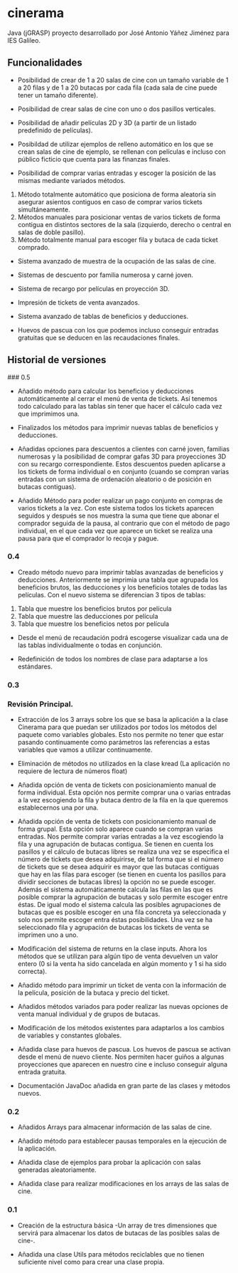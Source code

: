# cinerama


Java (jGRASP) proyecto desarrollado por José Antonio Yáñez Jiménez para IES Galileo.

## Funcionalidades

* Posibilidad de crear de 1 a 20 salas de cine con un tamaño variable de 1 a 20 filas y de 1 a 20 butacas por cada fila (cada sala de cine puede tener un tamaño diferente).

* Posibilidad de crear salas de cine con uno o dos pasillos verticales.

* Posibilidad de añadir películas 2D y 3D (a partir de un listado predefinido de películas).

* Posibildad de utilizar ejemplos de relleno automático en los que se crean salas de cine de ejemplo, se rellenan con películas e incluso con público ficticio que cuenta para las finanzas finales.

* Posibilidad de comprar varias entradas y escoger la posición de las mismas mediante variados métodos.

1. Método totalmente automático que posiciona de forma aleatoria sin asegurar asientos contiguos en caso de comprar varios tickets simultáneamente.
2. Métodos manuales para posicionar ventas de varios tickets de forma contigua en distintos sectores de la sala (izquierdo, derecho o central en salas de doble pasillo).
3. Método totalmente manual para escoger fila y butaca de cada ticket comprado.

* Sistema avanzado de muestra de la ocupación de las salas de cine.

* Sistemas de descuento por familia numerosa y carné joven.

* Sistema de recargo por películas en proyección 3D.

* Impresión de tickets de venta avanzados.

* Sistema avanzado de tablas de beneficios y deducciones.

* Huevos de pascua con los que podemos incluso conseguir entradas gratuitas que se deducen en las recaudaciones finales.

## Historial de versiones


### 0.5

* Añadido método para calcular los beneficios y deducciones automáticamente al cerrar el menú de venta de tickets. Así tenemos todo calculado para las tablas sin tener que hacer el cálculo cada vez que imprimimos una.

* Finalizados los métodos para imprimir nuevas tablas de beneficios y deducciones.

* Añadidas opciones para descuentos a clientes con carné joven, familias numerosas y la posibilidad de comprar gafas 3D para proyecciones 3D con su recargo correspondiente. Estos descuentos pueden aplicarse a los tickets de forma individual o en conjunto (cuando se compran varias entradas con un sistema de ordenación aleatorio o de posición en butacas contiguas).

* Añadido Método para poder realizar un pago conjunto en compras de varios tickets a la vez. Con este sistema todos los tickets aparecen seguidos y después se nos muestra la suma que tiene que abonar el comprador seguida de la pausa, al contrario que con el método de pago individual, en el que cada vez que aparece un ticket se realiza una pausa para que el comprador lo recoja y pague.

### 0.4

* Creado método nuevo para imprimir tablas avanzadas de beneficios y deducciones. Anteriormente se imprimia una tabla que agrupada los beneficios brutos, las deducciones y los beneficios totales de todas las películas. Con el nuevo sistema se diferencian 3 tipos de tablas:
1. Tabla que muestre los beneficios brutos por película
2. Tabla que muestre las deducciones por película
3. Tabla que muestre los beneficios netos por película

* Desde el menú de recaudación podrá escogerse visualizar cada una de las tablas individualmente o todas en conjunción.

* Redefinición de todos los nombres de clase para adaptarse a los estándares.

### 0.3

### Revisión Principal.

* Extracción de los 3 arrays sobre los que se basa la aplicación a la clase Cinerama para que puedan ser utilizados por todos los métodos del paquete como variables globales. Esto nos permite no tener que estar pasando continuamente como parámetros las referencias a estas variables que vamos a utilizar continuamente.

* Eliminación de métodos no utilizados en la clase kread (La aplicación no requiere de lectura de números float)

* Añadida opción de venta de tickets con posicionamiento manual de forma individual. Esta opción nos permite comprar una o varias entradas a la vez escogiendo la fila y butaca dentro de la fila en la que queremos establecernos una por una.

* Añadida opción de venta de tickets con posicionamiento manual de forma grupal. Esta opción solo aparece cuando se compran varias entradas. Nos permite comprar varias entradas a la vez escogiendo la fila y una agrupación de butacas contigua. Se tienen en cuenta los pasillos y el cálculo de butacas libres se realiza una vez se especifica el número de tickets que desea adquirirse, de tal forma que si el número de tickets que se desea adquirir es mayor que las butacas contiguas que hay en las filas para escoger (se tienen en cuenta los pasillos para dividir secciones de butacas libres) la opción no se puede escoger. Además el sistema automáticamente calcula las filas en las que es posible comprar la agrupación de butacas y solo permite escoger entre éstas. De igual modo el sistema calcula las posibles agrupaciones de butacas que es posible escoger en una fila concreta ya seleccionada y solo nos permite escoger entra éstas posibilidades. Una vez se ha seleccionado fila y agrupación de butacas los tickets de venta se imprimen uno a uno.

* Modificación del sistema de returns en la clase inputs. Ahora los métodos que se utilizan para algún tipo de venta devuelven un valor entero (0 si la venta ha sido cancelada en algún momento y 1 si ha sido correcta).

* Añadido método para imprimir un ticket de venta con la información de la película, posición de la butaca y precio del ticket.

* Añadidos métodos variados para poder realizar las nuevas opciones de venta manual individual y de grupos de butacas.

* Modificación de los métodos existentes para adaptarlos a los cambios de variables y constantes globales.

* Añadida clase para huevos de pascua. Los huevos de pascua se activan desde el menú de nuevo cliente. Nos permiten hacer guiños a algunas proyecciones que aparecen en nuestro cine e incluso conseguir alguna entrada gratuita.

* Documentación JavaDoc añadida en gran parte de las clases y métodos nuevos.

### 0.2

* Añadidos Arrays para almacenar información de las salas de cine.

* Añadido método para establecer pausas temporales en la ejecución de la aplicación.

* Añadida clase de ejemplos para probar la aplicación con salas generadas aleatoriamente.

* Añadida clase para realizar modificaciones en los arrays de las salas de cine.

### 0.1

* Creación de la estructura básica -Un array de tres dimensiones que servirá para almacenar los datos de butacas de las posibles salas de cine-.

* Añadida una clase Utils para métodos reciclables que no tienen suficiente nivel como para crear una clase propia.